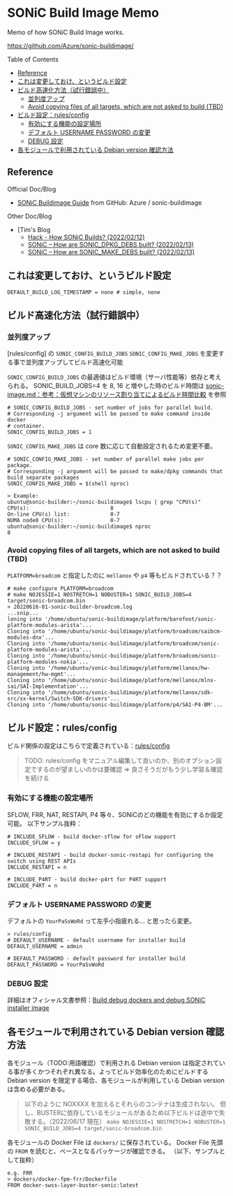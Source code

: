 # SONiC Build Image Memo

Memo of how SONiC Build Image works.

https://github.com/Azure/sonic-buildimage/

Table of Contents
- [Reference](#reference)
- [これは変更しておけ、というビルド設定](#これは変更しておけというビルド設定)
- [ビルド高速化方法（試行錯誤中）](#ビルド高速化方法試行錯誤中)
  - [並列度アップ](#並列度アップ)
  - [Avoid copying files of all targets, which are not asked to build (TBD)](#avoid-copying-files-of-all-targets-which-are-not-asked-to-build-tbd)
- [ビルド設定：rules/config](#ビルド設定rulesconfig)
  - [有効にする機能の設定場所](#有効にする機能の設定場所)
  - [デフォルト USERNAME PASSWORD の変更](#デフォルト-username-password-の変更)
  - [DEBUG 設定](#debug-設定)
- [各モジュールで利用されている Debian version 確認方法](#各モジュールで利用されている-debian-version-確認方法)


## Reference

Official Doc/Blog

- [SONiC Buildimage Guide](https://github.com/Azure/sonic-buildimage/blob/master/README.buildsystem.md) from GitHub: Azure / sonic-buildimage

Other Doc/Blog

- [Tim's Blog
  - [Hack - How SONiC Builds? (2022/02/12)](https://timmy00274672.wordpress.com/2020/02/12/hack-how-sonic-builds/)
  - [SONiC – How are SONIC_DPKG_DEBS built? (2022/02/13)](https://timmy00274672.wordpress.com/2020/02/13/sonic-how-are-sonic_dpkg_debs-built/)
  - [SONiC – How are SONIC_MAKE_DEBS built? (2022/02/13)](https://timmy00274672.wordpress.com/2020/02/13/sonic-how-are-sonic_make_debs-built/)


## これは変更しておけ、というビルド設定

```
DEFAULT_BUILD_LOG_TIMESTAMP = none # simple, none
```

## ビルド高速化方法（試行錯誤中）

### 並列度アップ

[rules/config] の `SONIC_CONFIG_BUILD_JOBS` `SONIC_CONFIG_MAKE_JOBS` を変更する事で並列度アップしてビルド高速化可能

`SONIC_CONFIG_BUILD_JOBS` の最適値はビルド環境（サーバ性能等）依存と考えられる。
SONIC_BUILD_JOBS=4 を 8, 16 と増やした時のビルド時間は [sonic-image.md：参考：仮想マシンのリソース割り当てによるビルド時間比較](sonic-image.md#cheat-sheet) を参照

```
# SONIC_CONFIG_BUILD_JOBS - set number of jobs for parallel build.
# Corresponding -j argument will be passed to make command inside docker
# container.
SONIC_CONFIG_BUILD_JOBS = 1
```

`SONIC_CONFIG_MAKE_JOBS` は core 数に応じて自動設定されるため変更不要。

```
# SONIC_CONFIG_MAKE_JOBS - set number of parallel make jobs per package.
# Corresponding -j argument will be passed to make/dpkg commands that build separate packages
SONIC_CONFIG_MAKE_JOBS = $(shell nproc)

> Example:
ubuntu@sonic-builder:~/sonic-buildimage$ lscpu | grep "CPU(s)"
CPU(s):                          8
On-line CPU(s) list:             0-7
NUMA node0 CPU(s):               0-7
ubuntu@sonic-builder:~/sonic-buildimage$ nproc
8
```

### Avoid copying files of all targets, which are not asked to build (TBD)

`PLATFORM=broadcom` と指定したのに `mellanox` や `p4` 等もビルドされている？？

```
# make configure PLATFORM=broadcom
# make NOJESSIE=1 NOSTRETCH=1 NOBUSTER=1 SONIC_BUILD_JOBS=4 target/sonic-broadcom.bin
> 20220616-01-sonic-builder-broadcom.log
...snip...
loning into '/home/ubuntu/sonic-buildimage/platform/barefoot/sonic-platform-modules-arista'...
Cloning into '/home/ubuntu/sonic-buildimage/platform/broadcom/saibcm-modules-dnx'...
Cloning into '/home/ubuntu/sonic-buildimage/platform/broadcom/sonic-platform-modules-arista'...
Cloning into '/home/ubuntu/sonic-buildimage/platform/broadcom/sonic-platform-modules-nokia'...
Cloning into '/home/ubuntu/sonic-buildimage/platform/mellanox/hw-management/hw-mgmt'...
Cloning into '/home/ubuntu/sonic-buildimage/platform/mellanox/mlnx-sai/SAI-Implementation'...
Cloning into '/home/ubuntu/sonic-buildimage/platform/mellanox/sdk-src/sx-kernel/Switch-SDK-drivers'...
Cloning into '/home/ubuntu/sonic-buildimage/platform/p4/SAI-P4-BM'...
```

## ビルド設定：rules/config

ビルド関係の設定はこちらで定義されている：[rules/config](https://github.com/Azure/sonic-buildimage/blob/master/rules/config)

> TODO: rules/config をマニュアル編集して良いのか、別のオプション設定でするのが望ましいのかは要確認 => 良さそうだがもう少し学習＆確認を続ける

### 有効にする機能の設定場所

SFLOW, FRR, NAT, RESTAPI, P4 等々、SONiCのどの機能を有効にするか設定可能。
以下サンプル抜粋：

```
# INCLUDE_SFLOW - build docker-sflow for sFlow support
INCLUDE_SFLOW = y

# INCLUDE_RESTAPI - build docker-sonic-restapi for configuring the switch using REST APIs
INCLUDE_RESTAPI = n

# INCLUDE_P4RT - build docker-p4rt for P4RT support
INCLUDE_P4RT = n
```

### デフォルト USERNAME PASSWORD の変更

デフォルトの `YourPaSsWoRd` って左手小指疲れる... と思ったら変更。

```
> rules/config
# DEFAULT_USERNAME - default username for installer build
DEFAULT_USERNAME = admin

# DEFAULT_PASSWORD - default password for installer build
DEFAULT_PASSWORD = YourPaSsWoRd
```

### DEBUG 設定

詳細はオフィシャル文書参照：[Build debug dockers and debug SONiC installer image](https://github.com/Azure/sonic-buildimage/blob/master/README.buildsystem.md#build-debug-dockers-and-debug-sonic-installer-image)


## 各モジュールで利用されている Debian version 確認方法

各モジュール（TODO:用語確認）で利用される Debian version は指定されている事が多くかつそれぞれ異なる。よってビルド効率化のためにビルドする Debian version を限定する場合、各モジュールが利用している Debian version は含める必要がある。

> 以下のように NOXXXX を加えるとそれらのコンテナは生成されない。
> 但し、BUSTERに依存しているモジュールがあるため以下ビルドは途中で失敗する。（2022/06/17 現在）
> `make NOJESSIE=1 NOSTRETCH=1 NOBUSTER=1 SONIC_BUILD_JOBS=4 target/sonic-broadcom.bin`

各モジュールの Docker File は `dockers/` に保存されている。
Docker File 先頭の `FROM` を読むと、ベースとなるパッケージが確認できる。
（以下、サンプルとして抜粋）

```
e.g. FRR
> dockers/docker-fpm-frr/Dockerfile
FROM docker-swss-layer-buster-sonic:latest
```